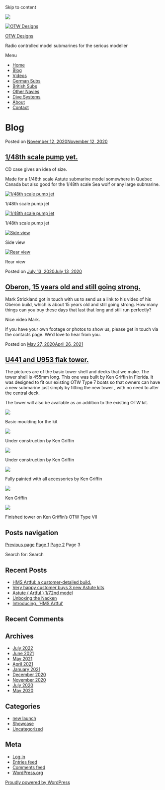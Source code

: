 Skip to content

![](/downloaded/images/cropped-home-back.jpg)

[![OTW Designs](/downloaded/images/cropped-fish-1.png)](/)

[OTW Designs](/)

Radio controlled model submarines for the serious modeller

Menu

  * [Home](/)
  * [Blog](/blog/)
  * [Videos](/videos/)
  * [German Subs](/#GermanSubs)
  * [British Subs](/#BritishSubs)
  * [Other Navies](/#OtherNavies)
  * [Dive Systems](/#DiveSystems)
  * [About](/about-2/)
  * [Contact](/contact-us/)

# Blog

Posted on [November 12, 2020November 12, 2020](/uncategorized/1-48th-scale-pump-yet/)

## [1/48th scale pump yet.](/uncategorized/1-48th-scale-pump-yet/)

CD case gives an idea of size.

Made for a 1/48th scale Astute submarine model somewhere in Quebec Canada but
also good for the 1/48th scale Sea wolf or any large submarine.

[![1/48th scale pump jet](/downloaded/images/IMG_1123-150x150.jpg)](/wp-content/uploads/2020/11/IMG_1123-scaled.jpg)

1/48th scale pump jet

[![1/48th scale pump jet](/downloaded/images/IMG_1122-150x150.jpg)](/wp-content/uploads/2020/11/IMG_1122-scaled.jpg)

1/48th scale pump jet

[![Side view](/downloaded/images/DSCF4456-150x150.jpg)](/wp-content/uploads/2020/11/DSCF4456-scaled.jpg)

Side view

[![Rear view](/downloaded/images/DSCF4413-150x150.jpg)](/wp-content/uploads/2020/11/DSCF4413-scaled.jpg)

Rear view

Posted on [July 13, 2020July 13, 2020](/uncategorized/oberon-15-years-old-and-still-going-strong/)

## [Oberon, 15 years old and still going strong.](/uncategorized/oberon-15-years-old-and-still-going-strong/)

Mark Strickland got in touch with us to send us a link to his video of his
Oberon build, which is about 15 years old and still going strong. How many
things can you buy these days that last that long and still run perfectly?

Nice video Mark.

If you have your own footage or photos to show us, please get in touch via the
contacts page. We’d love to hear from you.

Posted on [May 27, 2020April 26, 2021](/showcase/u441-and-u953-flak-tower/)

## [U441 and U953 flak tower.](/showcase/u441-and-u953-flak-tower/)

The pictures are of the basic tower shell and decks that we make. The tower
shell is 455mm long. This one was built by Ken Griffin in Florida. It was
designed to fit our existing OTW Type 7 boats so that owners can have a new
submarine just simply by fitting the new tower , with no need to alter the
central deck.

The tower will also be available as an addition to the existing OTW kit.

[![](/downloaded/images/IMG_0959-150x150.jpg)](/wp-content/uploads/2020/05/IMG_0959-scaled.jpg)

Basic moulding for the kit

[![](/downloaded/images/U441-b.jpg)](/wp-content/uploads/2020/05/U441-b.jpg)

Under construction by Ken Griffin

[![](/downloaded/images/U441-c.jpg)](/wp-content/uploads/2020/05/U441-c.jpg)

Under construction by Ken Griffin

[![](/downloaded/images/040820--150x150.jpg)](/wp-content/uploads/2020/05/040820-.jpg)

Fully painted with all accessories by Ken Griffin

[![](/downloaded/images/040820-tower-150x150.jpg)](/wp-content/uploads/2020/05/040820-tower.jpg)

Ken Griffin

[![](/downloaded/images/U-953-flak-150x150.jpg)](/wp-content/uploads/2020/05/U-953-flak.jpg)

Finished tower on Ken Griffin’s OTW Type VII

## Posts navigation

[ Previous page](/blog/page/2/) [Page 1](/blog/) [Page 2](/blog/page/2/) Page 3

Search for: Search

## Recent Posts

  * [HMS Artful: a customer-detailed build.](/uncategorized/hms-artful-a-customer-detailed-build/)
  * [Very happy customer buys 3 new Astute kits](/uncategorized/very-happy-customer-buys-3-new-astute-kits/)
  * [Astute ( Artful ) 1/72nd model](/uncategorized/astute-artful-1-72nd-model/)
  * [Unboxing the Nacken](/uncategorized/unboxing-the-nacken/)
  * [Introducing, ‘HMS Artful’](/new-launch/introducing-hms-artful/)

## Recent Comments

## Archives

  * [July 2022](/2022/07/)
  * [June 2021](/2021/06/)
  * [May 2021](/2021/05/)
  * [April 2021](/2021/04/)
  * [January 2021](/2021/01/)
  * [December 2020](/2020/12/)
  * [November 2020](/2020/11/)
  * [July 2020](/2020/07/)
  * [May 2020](/2020/05/)

## Categories

  * [new launch](/category/new-launch/)
  * [Showcase](/category/showcase/)
  * [Uncategorized](/category/uncategorized/)

## Meta

  * [Log in](/wp-login.php)
  * [Entries feed](/feed/)
  * [Comments feed](/comments/feed/)
  * [WordPress.org](https://en-gb.wordpress.org/)

[ Proudly powered by WordPress ](https://en-gb.wordpress.org/)

